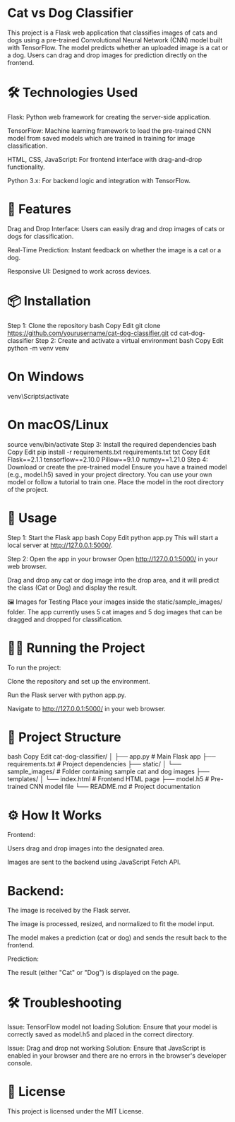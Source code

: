 # Cat vs Dog Classifier
This project is a Flask web application that classifies images of cats and dogs using a pre-trained Convolutional Neural Network (CNN) model built with TensorFlow. The model predicts whether an uploaded image is a cat or a dog. Users can drag and drop images for prediction directly on the frontend.

# 🛠️ Technologies Used
Flask: Python web framework for creating the server-side application.

TensorFlow: Machine learning framework to load the pre-trained CNN model from saved models which are trained in training for image classification.

HTML, CSS, JavaScript: For frontend interface with drag-and-drop functionality.

Python 3.x: For backend logic and integration with TensorFlow.

# 🚀 Features
Drag and Drop Interface: Users can easily drag and drop images of cats or dogs for classification.

Real-Time Prediction: Instant feedback on whether the image is a cat or a dog.

Responsive UI: Designed to work across devices.

# 📦 Installation
Step 1: Clone the repository
bash
Copy
Edit
git clone https://github.com/yourusername/cat-dog-classifier.git
cd cat-dog-classifier
Step 2: Create and activate a virtual environment
bash
Copy
Edit
python -m venv venv
# On Windows
venv\Scripts\activate
# On macOS/Linux
source venv/bin/activate
Step 3: Install the required dependencies
bash
Copy
Edit
pip install -r requirements.txt
requirements.txt
txt
Copy
Edit
Flask==2.1.1
tensorflow==2.10.0
Pillow==9.1.0
numpy==1.21.0
Step 4: Download or create the pre-trained model
Ensure you have a trained model (e.g., model.h5) saved in your project directory. You can use your own model or follow a tutorial to train one. Place the model in the root directory of the project.

# 🎨 Usage
Step 1: Start the Flask app
bash
Copy
Edit
python app.py
This will start a local server at http://127.0.0.1:5000/.

Step 2: Open the app in your browser
Open http://127.0.0.1:5000/ in your web browser.

Drag and drop any cat or dog image into the drop area, and it will predict the class (Cat or Dog) and display the result.

🖼️ Images for Testing
Place your images inside the static/sample_images/ folder. The app currently uses 5 cat images and 5 dog images that can be dragged and dropped for classification.

# 🧑‍💻 Running the Project
To run the project:

Clone the repository and set up the environment.

Run the Flask server with python app.py.

Navigate to http://127.0.0.1:5000/ in your web browser.

# 📂 Project Structure
bash
Copy
Edit
cat-dog-classifier/
│
├── app.py                 # Main Flask app
├── requirements.txt       # Project dependencies
├── static/
│   └── sample_images/     # Folder containing sample cat and dog images
├── templates/
│   └── index.html         # Frontend HTML page
├── model.h5               # Pre-trained CNN model file
└── README.md              # Project documentation
# ⚙️ How It Works
Frontend:

Users drag and drop images into the designated area.

Images are sent to the backend using JavaScript Fetch API.

# Backend:

The image is received by the Flask server.

The image is processed, resized, and normalized to fit the model input.

The model makes a prediction (cat or dog) and sends the result back to the frontend.

Prediction:

The result (either "Cat" or "Dog") is displayed on the page.

# 🛠️ Troubleshooting
Issue: TensorFlow model not loading
Solution: Ensure that your model is correctly saved as model.h5 and placed in the correct directory.

Issue: Drag and drop not working
Solution: Ensure that JavaScript is enabled in your browser and there are no errors in the browser's developer console.

# 🔄 License
This project is licensed under the MIT License.

